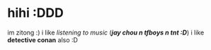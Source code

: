 # hihi :DDD
im zitong :)
i like *listening to music* (***jay chou n tfboys n tnt :D***)
i like **detective conan** also :D

